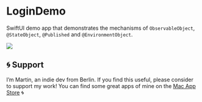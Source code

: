 # LoginDemo

SwiftUI demo app that demonstrates the mechanisms of `ObservableObject`, `@StateObject`, `@Published` and `@EnvironmentObject`.

![](preview.gif)

## 🌀 Support
I’m Martin, an indie dev from Berlin. If you find this useful, please consider to support my work! You can find some great apps of mine on the [Mac App Store](https://apps.apple.com/developer/id955848754) 🌀
